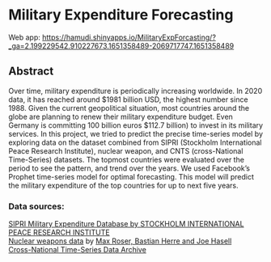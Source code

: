 # Military Expenditure Forecasting
Web app: https://hamudi.shinyapps.io/MilitaryExpForcasting/?_ga=2.199229542.910227673.1651358489-2069717747.1651358489
<br>
## Abstract
Over time, military expenditure is periodically increasing worldwide. In 2020 data, it has reached around $1981 billion USD, the highest number since 1988. Given the current geopolitical situation, most countries around the globe are planning to renew their military expenditure budget. Even Germany is committing 100 billion euros $112.7 billion) to invest in its military services. In this project, we tried to predict the
precise time-series model by exploring data on the dataset combined from SIPRI (Stockholm International Peace Research Institute), nuclear weapon, and CNTS
(cross-National Time-Series) datasets. The topmost countries were evaluated over the period to see the pattern, and trend over the years. We used Facebook’s Prophet time-series model for optimal forecasting. This model will predict the military expenditure of the top countries for up to next five years.<br>

### Data sources:
[SIPRI Military Expenditure Database by STOCKHOLM INTERNATIONAL PEACE RESEARCH INSTITUTE](https://www.sipri.org/)<br>
[Nuclear weapons data](https://ourworldindata.org/nuclear-weapons) by [Max Roser, Bastian Herre and Joe Hasell](https://ourworldindata.org/team)<br>
[Cross-National Time-Series Data Archive](https://www.cntsdata.com/)<br>
